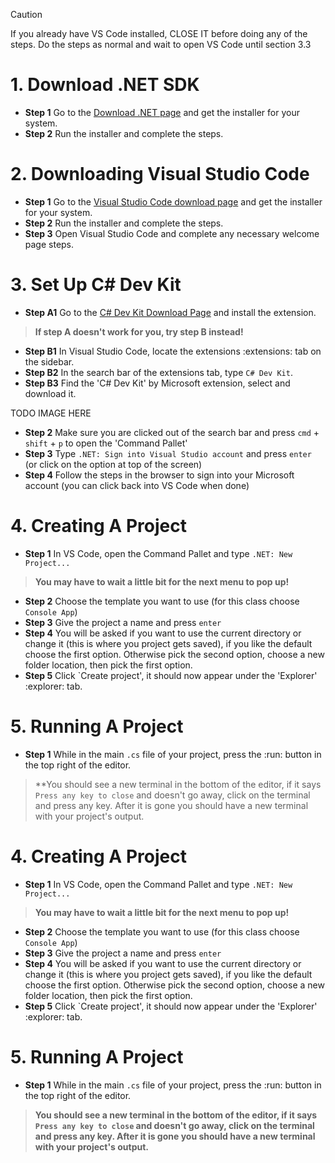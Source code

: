 > [!CAUTION]
> If you already have VS Code installed, CLOSE IT before doing any of the steps. Do the steps as normal and wait to open VS Code until section 3.3 

# 1. Download .NET SDK
- **Step 1** Go to the [Download .NET page](https://dotnet.microsoft.com/en-us/download) and get the installer for your system.
- **Step 2** Run the installer and complete the steps.

# 2. Downloading Visual Studio Code
- **Step 1** Go to the [Visual Studio Code download page](https://code.visualstudio.com/download) and get the installer for your system.
- **Step 2** Run the installer and complete the steps.
- **Step 3** Open Visual Studio Code and complete any necessary welcome page steps.

# 3. Set Up C# Dev Kit
- **Step A1** Go to the [C# Dev Kit Download Page](https://marketplace.visualstudio.com/items?itemName=ms-dotnettools.csdevkit) and install the extension.

> **If step A doesn't work for you, try step B instead!**

- **Step B1** In Visual Studio Code, locate the extensions :extensions: tab on the sidebar.
- **Step B2** In the search bar of the extensions tab, type `C# Dev Kit`.
- **Step B3** Find the 'C# Dev Kit' by Microsoft extension, select and download it.

TODO IMAGE HERE
‎ 
- **Step 2** Make sure you are clicked out of the search bar and press `cmd` + `shift` + `p` to open the 'Command Pallet'
- **Step 3** Type `.NET: Sign into Visual Studio account` and press `enter` (or click on the option at top of the screen)
- **Step 4** Follow the steps in the browser to sign into your Microsoft account (you can click back into VS Code when done)

# 4. Creating A Project
- **Step 1** In VS Code, open the Command Pallet and type `.NET: New Project...`
> **You may have to wait a little bit for the next menu to pop up!**

- **Step 2** Choose the template you want to use (for this class choose `Console App`)
- **Step 3** Give the project a name and press `enter`
- **Step 4** You will be asked if you want to use the current directory or change it (this is where you project gets saved), if you like the default choose the first option. Otherwise pick the second option, choose a new folder location, then pick the first option.
- **Step 5** Click `Create project', it should now appear under the 'Explorer' :explorer: tab.

# 5. Running A Project
- **Step 1** While in the main `.cs` file of your project, press the :run: button in the top right of the editor.
> **You should see a new terminal in the bottom of the editor, if it says `Press any key to close` and doesn't go away, click on the terminal and press any key. After it is gone you should have a new terminal with your project's output.

# 4. Creating A Project
- **Step 1** In VS Code, open the Command Pallet and type `.NET: New Project...`
> **You may have to wait a little bit for the next menu to pop up!**

- **Step 2** Choose the template you want to use (for this class choose `Console App`)
- **Step 3** Give the project a name and press `enter`
- **Step 4** You will be asked if you want to use the current directory or change it (this is where you project gets saved), if you like the default choose the first option. Otherwise pick the second option, choose a new folder location, then pick the first option.
- **Step 5** Click `Create project', it should now appear under the 'Explorer' :explorer: tab.

# 5. Running A Project
- **Step 1** While in the main `.cs` file of your project, press the :run: button in the top right of the editor.
> **You should see a new terminal in the bottom of the editor, if it says `Press any key to close` and doesn't go away, click on the terminal and press any key. After it is gone you should have a new terminal with your project's output.**
